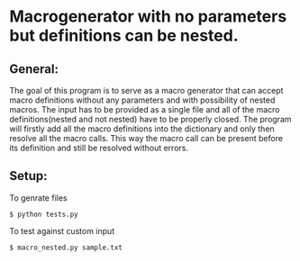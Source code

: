 # Macrogenerator with no parameters but definitions can be nested.

## General:
The goal of this program is to serve as a macro generator that can
accept macro definitions without any parameters and with possibility of
nested macros. The input has to be provided as a single file and all of
the macro definitions(nested and not nested) have to be properly
closed. The program will firstly add all the macro definitions into the
dictionary and only then resolve all the macro calls. This way the
macro call can be present before its definition and still be resolved
without errors.

## Setup:
To genrate files
```
$ python tests.py
```
To test against custom input
```
$ macro_nested.py sample.txt
```
